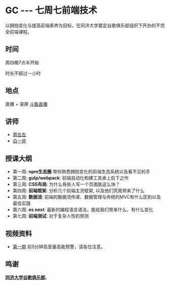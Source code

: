 
GC --- 七周七前端技术
==============

以拥抱变化与提高前端素养为目标，在同济大学嘉定谷歌俱乐部组织下开办的不完全前端课程。

## 时间
周四晚7点半开始

时长不超过一小时

## 地点
直播 + 录屏
[斗鱼直播](https://www.douyu.com/tongji666)

## 讲师
- [周左左](https://github.com/dcalsky)
- [白一非](https://github.com/Softech86)

## 授课大纲
- 第一周: **npm生态圈** 带你熟悉拥抱变化的前端生态系统以及看不见的手
- 第二周: **gulp/webpack**: 前端自动化构建工具承上启下之作
- 第三周: **CSS布局**: 为什么有些人写一个页面能这么快？
- 第四周: **前端框架**: 分析几个前端主流框架, 以及他们究竟带来了什么
- 第五周: **数据流**: 前端的数据流传递、数据管理与传统的MVC有什么区别以及最佳实践
- 第六周: **es next**: 最新的编程语言语法，能给我们带来什么，有什么变化
- 第七周: **前端测试**: 对于复杂人性的预测

## 视频资料

* [第一期](https://v.douyu.com/show/kJmbBMk63Oe740XA) 前5分钟高音量高能预警，请各位注意。

## 鸣谢
**[同济大学谷歌俱乐部](http://sse.tongji.edu.cn/googlecamp)**。
